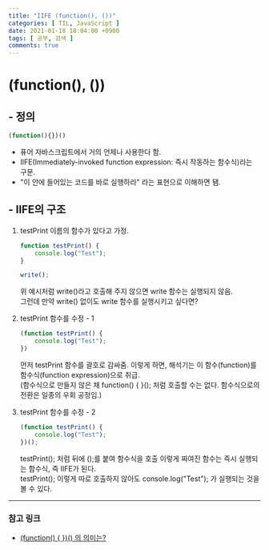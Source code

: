 ```yaml
---
title: "IIFE (function(), ())"
categories: [ TIL, JavaScript ]
date: 2021-01-18 18:04:00 +0900
tags: [ 공부, 검색 ]
comments: true
---
```


# (function(), ())

## - 정의
```js
(function(){})()
```
-   퓨어 자바스크립트에서 거의 언제나 사용한다 함.
-   IIFE(Immediately-invoked function expression: 즉시 작동하는 함수식)라는 구문.
-   "이 안에 들어있는 코드를 바로 실행하라" 라는 표현으로 이해하면 됌.

## - IIFE의 구조
1. testPrint 이름의 함수가 있다고 가정.
    ```js
    function testPrint() {
        console.log("Test");
    }

    write();
    ```
    위 예시처럼 write()라고 호출해 주지 않으면 write 함수는 실행되지 않음.   
    그런데 만약 write() 없이도 write 함수를 실행시키고 싶다면?

2. testPrint 함수를 수정 - 1
    ```js
    (function testPrint() {
        console.log("Test");
    })
    ```
    먼저 testPrint 함수를 괄호로 감싸줌.
    이렇게 하면, 해석기는 이 함수(function)를 함수식(function expression)으로 취급.   
    (함수식으로 만들지 않은 채 function() { }(); 처럼 호출할 수는 없다. 함수식으로의 전환은 일종의 우회 공정임.)

3. testPrint 함수를 수정 - 2
    ```js
    (function testPrint() {
        console.log("Test");
    })();
    ```
    testPrint(); 처럼 뒤에 ();를 붙여 함수식을 호출
    이렇게 짜여진 함수는 즉시 실행되는 함수식, 즉 IIFE가 된다.   
    testPrint(); 이렇게 따로 호출하지 않아도 console.log("Test"); 가 실행되는 것을 볼 수 있다.

<hr/>

### **참고 링크**
- [(function() { })() 의 의미는?](https://findawayer.tistory.com/entry/IIE의-의미는)